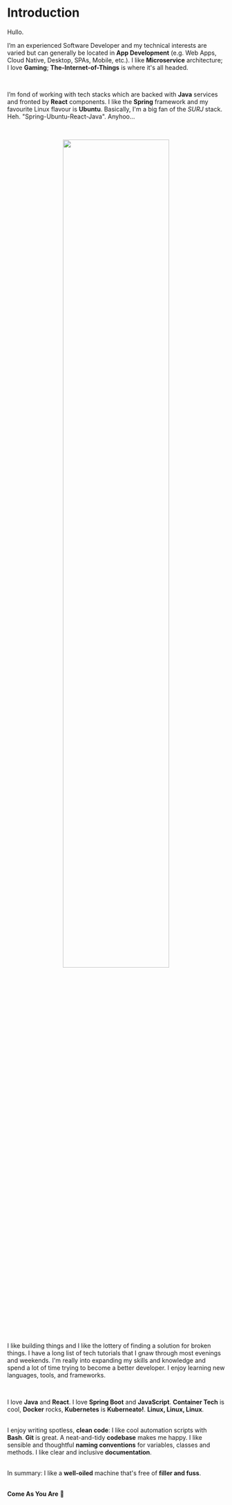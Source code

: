 # Introduction
Hullo.

I’m an experienced Software Developer and my technical interests are varied but can generally 
be located in **App Development** (e.g. Web Apps, Cloud Native, Desktop, SPAs, Mobile, etc.). I like **Microservice** 
architecture; I love **Gaming**; **The-Internet-of-Things** is where it's all headed.

<br>

I’m fond of working with tech stacks which are backed with **Java** services and fronted by **React** 
components. I like the **Spring** framework and my favourite Linux flavour is **Ubuntu**. Basically,
I'm a big fan of the *SURJ* stack. Heh. "Spring-Ubuntu-React-Java". Anyhoo...

<br>

<p align="center" width="100%">
    <img width="70%" src="https://www.flakyrecords.com/static/a4acc2fd3768aba6c88aea6e0ca345b2/26a97/lyle-03.png">
</p>

<br>

I like building things and I like the lottery of finding a solution for broken things. 
I have a long list of tech tutorials that I gnaw through most evenings and weekends. I'm really into expanding my 
skills and knowledge and spend a lot of time trying to become a better developer. I enjoy learning new languages, tools,
and frameworks.

<br>

I love **Java** and **React**. I love **Spring Boot** and **JavaScript**. **Container Tech** is cool, 
**Docker** rocks, **Kubernetes** is **Kuberneato!**. **Linux, Linux, Linux**.
<br />
<br />

I enjoy writing spotless, **clean code**: I like cool automation scripts with **Bash**. 
**Git** is great. A neat-and-tidy **codebase** makes me happy. I like sensible and thoughtful **naming conventions** 
for variables, classes and methods. I like clear and inclusive **documentation**. 

<br />In summary: I like a **well-oiled** machine that's free of **filler and fuss**.

<br />**Come As You Are** 🎸
